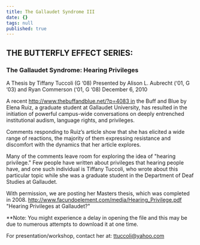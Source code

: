```yaml
---
title: The Gallaudet Syndrome III
date: {}
tags: null
published: true
---
```


## THE BUTTERFLY EFFECT SERIES:
### The Gallaudet Syndrome: Hearing Privileges
A Thesis by Tiffany Tuccoli (G ‘08)
Presented by Alison L. Aubrecht (‘01, G ‘03) and Ryan Commerson (‘01, G ‘08)
December 6, 2010

A recent http://www.thebuffandblue.net/?p=4083 in the Buff and Blue by Elena Ruiz, a graduate student at Gallaudet University, has resulted in the initiation of powerful campus-wide conversations on deeply entrenched institutional audism, language rights, and privileges.

Comments responding to Ruiz’s article show that she has elicited a wide range of reactions, the majority of them expressing resistance and discomfort with the dynamics that her article explores.

Many of the comments leave room for exploring the idea of "hearing privilege." Few people have written about privileges that hearing people have, and one such individual is Tiffany Tuccoli, who wrote about this particular topic while she was a graduate student in the Department of Deaf Studies at Gallaudet.

With permission, we are posting her Masters thesis, which was completed in 2008. http://www.facundoelement.com/media/Hearing_Privilege.pdf 
"Hearing Privileges at Gallaudet?"

**Note: You might experience a delay in opening the file and this may be due to numerous attempts to download it at one time.

For presentation/workshop, contact her at: ttuccoli@yahoo.com
